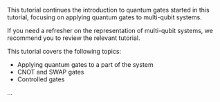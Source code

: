 This tutorial continues the introduction to quantum gates started in this tutorial, focusing on applying quantum gates to multi-qubit systems.

If you need a refresher on the representation of multi-qubit systems, we recommend you to review the relevant tutorial.

This tutorial covers the following topics:

* Applying quantum gates to a part of the system
* CNOT and SWAP gates
* Controlled gates

...